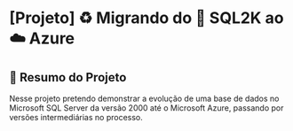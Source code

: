 # [Projeto] :recycle: Migrando do :older_woman: SQL2K ao :cloud: Azure

## :rocket: Resumo do Projeto 
Nesse projeto pretendo demonstrar a evolução de uma base de dados no  Microsoft SQL Server da versão 2000 até o Microsoft Azure, passando por versões intermediárias no processo.
